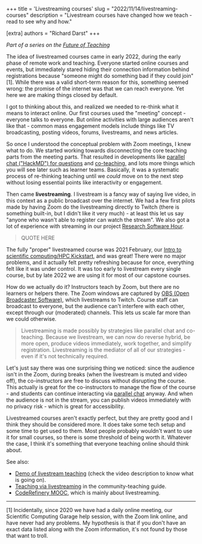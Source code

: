 +++
title = 'Livestreaming courses'
slug = "2022/11/14/livestreaming-courses"
description = "Livestream courses have changed how we teach - read to see why and how."

[extra]
authors = "Richard Darst"
+++

*Part of a series on the [Future of
Teaching](@/blog/2022-10-17-future-of-teaching.md)*

The idea of livestreamed courses came in early 2022, during the early
phase of remote work and teaching.  Everyone started online courses
and events, but immediately stared hiding their connection information
behind registrations because "someone might do something bad if they
could join"[1].  While there was a valid short-term reason for this,
something seemed wrong: the promise of the internet was that we can
reach everyone.  Yet here we are making things closed by default.

I got to thinking about this, and realized we needed to re-think what
it means to interact online.  Our first courses used the "meeting"
concept - everyone talks to everyone.  But online activities with
large audiences aren't like that - common mass engagement models
include things like TV broadcasting, posting videos, forums,
livestreams, and news articles.

So once I understood the conceptual problem with Zoom meetings, I knew
what to do.  We started working towards disconnecting the core
teaching parts from the meeting parts.  That resulted in developments
like [parallel chat ("HackMD") for questions](LINK) and
[co-teaching](LINK), and lots more things which you will see later
such as learner teams.  Basically, it was a systematic process of
re-thinking teaching until we *could* move on to the next step without
losing essential points like interactivity or engagement.

Then came **livestreaming**.  I livestream is a fancy way of saying
live video, in this context as a public broadcast over the internet.
We had a few first pilots made by having Zoom do the livestreaming
directly to Twitch (there is something built-in, but I didn't like it
very much) - at least this let us say "anyone who wasn't able to
register can watch the stream".  We also got a lot of experience with
streaming in our project [Research Software
Hour](https://researchsoftwarehour.github.io).

> QUOTE HERE

The fully "proper" livestreamed course was 2021 February, our [Intro
to scientific computing/HPC
Kickstart](https://scicomp.aalto.fi/training/scip/winter-kickstart-2021/),
and was great!  There were no major problems, and it actually felt
pretty refreshing because for once, everything felt like it was under
control.  It was too early to livestream every single course, but by
late 2022 we are using it for most of our capstone courses.

How do we actually do it?  Instructors teach by Zoom, but there are
no learners or helpers there.  The Zoom windows are captured by [OBS
(Open Broadcaster Software)](https://obsproject.com/), which
livestreams to Twitch.  Course staff can broadcast to everyone, but
the audience can't interfere with each other, except through our
(moderated) channels.  This lets us scale far more than we could
otherwise.

> Livestreaming is made possibly by strategies like parallel chat and
> co-teaching.  Because we livestream, we can now do reverse hybrid,
> be more open, produce videos immediately, work together, and
> simplify registration.  Livestreaming is the mediator of all of our
> strategies - even if it's not technically required.

Let's just say there was one surprising thing we noticed: since the
audience isn't in the Zoom, during breaks (when the livestream is
muted and video off), the co-instructors are free to discuss without
disrupting the course.  This actually is great for the co-instructors
to manage the flow of the course - and students can continue
interacting via [parallel chat](LINK) anyway.  And when the audience
is not in the stream, you can publish videos immediately with no
privacy risk - which is great for accessibility.

Livestreamed courses aren't exactly perfect, but they are pretty good
and I think they should be considered more.  It does take some tech
setup and some time to get used to them.  Most people probably
wouldn't want to use it for small courses, so there is some threshold
of being worth it.  Whatever the case, I think it's something that
everyone teaching online should think about.


See also:
* [Demo of livestream
  teaching](https://www.youtube.com/watch?v=WjmttAniZX8) (check the
  video description to know what is going on).
* [Teaching via
  livestreaming](https://coderefinery.github.io/manuals/livestream-teaching/)
  in the community-teaching guide.
* [CodeRefinery
  MOOC](https://coderefinery.github.io/manuals/coderefinery-mooc/),
  which is mainly about livestreaming.

---

[1] Incidentally, since 2020 we have had a daily online meeting, our
Scientific Computing Garage help session, with the Zoom link online,
and have never had any problems.  My hypothesis is that if you don't
have an exact data listed along with the Zoom information, it's not
found by those that want to troll.
